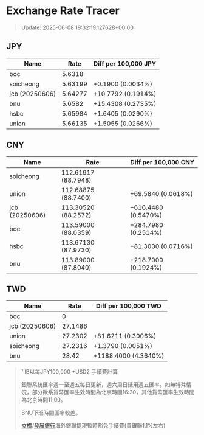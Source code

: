 # Exchange Rate Tracer

> Update: 2025-06-08 19:32:19.127628+00:00

## JPY

| Name           |    Rate | Diff per 100,000 JPY   |
|----------------|---------|------------------------|
| boc            | 5.6318  |                        |
| soicheong      | 5.63199 | +0.1900 (0.0034%)      |
| jcb (20250606) | 5.64277 | +10.7792 (0.1914%)     |
| bnu            | 5.6582  | +15.4308 (0.2735%)     |
| hsbc           | 5.65984 | +1.6405 (0.0290%)      |
| union          | 5.66135 | +1.5055 (0.0266%)      |

## CNY

| Name           | Rate                | Diff per 100,000 CNY   |
|----------------|---------------------|------------------------|
| soicheong      | 112.61917	(88.7948) |                        |
| union          | 112.68875	(88.7400) | +69.5840 (0.0618%)     |
| jcb (20250606) | 113.30520	(88.2572) | +616.4480 (0.5470%)    |
| boc            | 113.59000	(88.0359) | +284.7980 (0.2514%)    |
| hsbc           | 113.67130	(87.9730) | +81.3000 (0.0716%)     |
| bnu            | 113.89000	(87.8040) | +218.7000 (0.1924%)    |

## TWD

| Name           |    Rate | Diff per 100,000 TWD   |
|----------------|---------|------------------------|
| boc            |  0      |                        |
| jcb (20250606) | 27.1486 |                        |
| union          | 27.2302 | +81.6211 (0.3006%)     |
| soicheong      | 27.2316 | +1.3790 (0.0051%)      |
| bnu            | 28.42   | +1188.4000 (4.3640%)   |


> ¹ IB以每JPY100,000 +USD2 手續費計算
>
> 銀聯系統匯率週一至週五每日更新，週六周日延用週五匯率。如無特殊情況，部分歐系貨幣匯率生效時間為北京時間16:30，其他貨幣匯率生效時間為北京時間11:00。
>
> BNU下班時間匯率較差。
>
> [立橋](https://www.wlbank.com.mo/uploads/ueditor/file/20181211/1544536513900230.pdf)/[發展銀行](https://www.mdb.com.mo/Service_Charges_20230728.pdf)海外銀聯提現暫時豁免手續費(貴銀聯1.1%左右)

